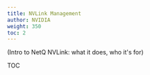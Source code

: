 ```yaml
---
title: NVLink Management
author: NVIDIA
weight: 350
toc: 2
---
```


(Intro to NetQ NVLink: what it does, who it's for)

TOC